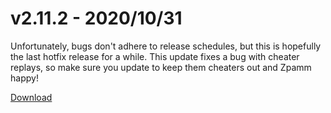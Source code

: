 # v2.11.2 - 2020/10/31

Unfortunately, bugs don't adhere to release schedules, but this is hopefully the last hotfix release for a while. This update fixes a bug with cheater replays, so make sure you update to keep them cheaters out and Zpamm happy!

[Download](https://bitbucket.org/kztimerglobalteam/gokz/downloads)